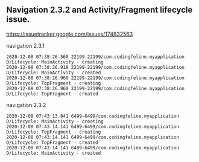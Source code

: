 Navigation 2.3.2 and Activity/Fragment lifecycle issue.
---

https://issuetracker.google.com/issues/174832563

navigation 2.3.1

```
2020-12-08 07:38:26.560 22199-22199/com.codingfeline.myapplication D/Lifecycle: MainActivity - creating
2020-12-08 07:38:26.918 22199-22199/com.codingfeline.myapplication D/Lifecycle: MainActivity - created
2020-12-08 07:38:26.960 22199-22199/com.codingfeline.myapplication D/Lifecycle: TopFragment - creating
2020-12-08 07:38:26.960 22199-22199/com.codingfeline.myapplication D/Lifecycle: TopFragment - created
```


navigation 2.3.2

```
2020-12-08 07:43:13.841 6499-6499/com.codingfeline.myapplication D/Lifecycle: MainActivity - creating
2020-12-08 07:43:14.141 6499-6499/com.codingfeline.myapplication D/Lifecycle: TopFragment - creating
2020-12-08 07:43:14.141 6499-6499/com.codingfeline.myapplication D/Lifecycle: TopFragment - created
2020-12-08 07:43:14.141 6499-6499/com.codingfeline.myapplication D/Lifecycle: MainActivity - created
```
